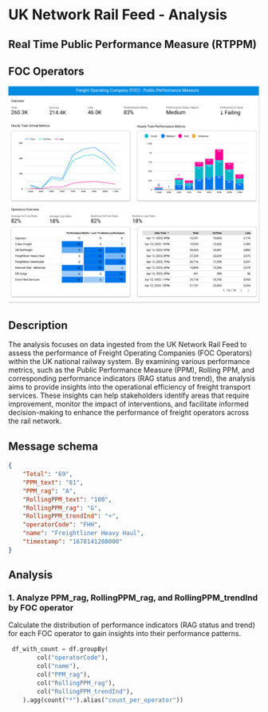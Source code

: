 # UK Network Rail Feed - Analysis 

## Real Time Public Performance Measure (RTPPM)

## FOC Operators
![foc_dashboard](../../images/foc_dashboard.png)


## Description
The analysis focuses on data ingested from the UK Network Rail Feed to assess the performance of Freight Operating Companies (FOC Operators) within the UK national railway system. By examining various performance metrics, such as the Public Performance Measure (PPM), Rolling PPM, and corresponding performance indicators (RAG status and trend), the analysis aims to provide insights into the operational efficiency of freight transport services. These insights can help stakeholders identify areas that require improvement, monitor the impact of interventions, and facilitate informed decision-making to enhance the performance of freight operators across the rail network.

## Message schema
```json
{
    "Total": "69",
    "PPM_text": "81",
    "PPM_rag": "A",
    "RollingPPM_text": "100",
    "RollingPPM_rag": "G",
    "RollingPPM_trendInd": "+",
    "operatorCode": "FHH",
    "name": "Freightliner Heavy Haul",
    "timestamp": "1678141260000"
}
```

## Analysis

### 1. Analyze PPM_rag, RollingPPM_rag, and RollingPPM_trendInd by FOC operator
Calculate the distribution of performance indicators (RAG status and trend) for each FOC operator to gain insights into their performance patterns.

```python
 df_with_count = df.groupBy(
        col("operatorCode"),
        col("name"),
        col("PPM_rag"),
        col("RollingPPM_rag"),
        col("RollingPPM_trendInd"),
    ).agg(count("*").alias("count_per_operator"))
```